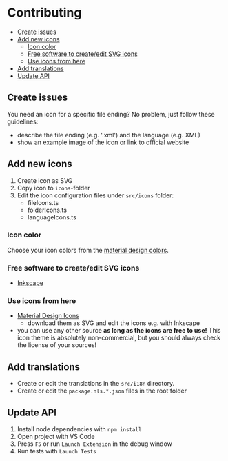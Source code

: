 <h1>Contributing</h1>

<!-- TOC -->

- [Create issues](#create-issues)
- [Add new icons](#add-new-icons)
  - [Icon color](#icon-color)
  - [Free software to create/edit SVG icons](#free-software-to-createedit-svg-icons)
  - [Use icons from here](#use-icons-from-here)
- [Add translations](#add-translations)
- [Update API](#update-api)

<!-- /TOC -->

## Create issues

You need an icon for a specific file ending? No problem, just follow these guidelines:

- describe the file ending (e.g. '.xml') and the language (e.g. XML)
- show an example image of the icon or link to official website

## Add new icons

1. Create icon as SVG
2. Copy icon to `icons`-folder
3. Edit the icon configuration files under `src/icons` folder:
   - fileIcons.ts
   - folderIcons.ts
   - languageIcons.ts

### Icon color

Choose your icon colors from the [material design colors](https://material.google.com/style/color.html#color-color-palette).

### Free software to create/edit SVG icons

- [Inkscape](https://inkscape.org/en/)

### Use icons from here

- [Material Design Icons](https://materialdesignicons.com/)
  - download them as SVG and edit the icons e.g. with Inkscape
- you can use any other source **as long as the icons are free to use!** This icon theme is absolutely non-commercial, but you should always check the license of your sources!

## Add translations

- Create or edit the translations in the `src/i18n` directory.
- Create or edit the `package.nls.*.json` files in the root folder

## Update API

1. Install node dependencies with `npm install`
2. Open project with VS Code
3. Press `F5` or run `Launch Extension` in the debug window
4. Run tests with `Launch Tests`
